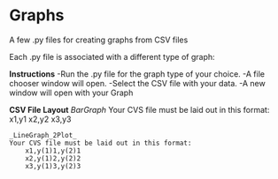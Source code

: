 # Graphs
A few .py files for creating graphs from CSV files

Each .py file is associated with a different type of graph:

__Instructions__
-Run the .py file for the graph type of your choice.
-A file chooser window will open.
-Select the CSV file with your data.
-A new window will open with your Graph

__CSV File Layout__
    _BarGraph_
    Your CVS file must be laid out in this format:
        x1,y1
        x2,y2
        x3,y3

    _LineGraph_2Plot_
    Your CVS file must be laid out in this format:
        x1,y(1)1,y(2)1
        x2,y(1)2,y(2)2
        x3,y(1)3,y(2)3